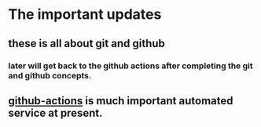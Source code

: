 # The **important updates**
## these is all about git and github
### later will get back to the github actions after completing the git and github concepts.
## <ins>github-actions</ins> is much important automated service at present.
